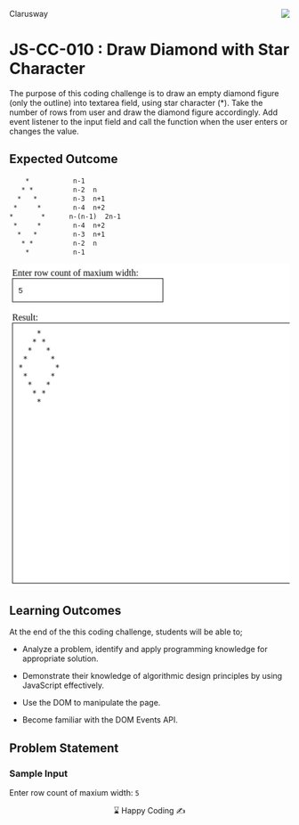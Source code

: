 <p>Clarusway<img align="right"
  src="https://secure.meetupstatic.com/photos/event/3/1/b/9/600_488352729.jpeg"  width="15px"></p>

# JS-CC-010 : Draw Diamond with Star Character

The purpose of this coding challenge is to draw an empty diamond figure (only the outline) into textarea field, using star character (\*). Take the number of rows from user and draw the diamond figure accordingly. Add event listener to the input field and call the function when the user enters or changes the value.

## Expected Outcome

```
    *           n-1
   * *          n-2  n
  *   *         n-3  n+1
 *     *        n-4  n+2
*       *      n-(n-1)  2n-1
 *     *        n-4  n+2
  *   *         n-3  n+1
   * *          n-2  n
    *           n-1
```

​<img src="./diamond.gif" width="800" />

## Learning Outcomes

At the end of the this coding challenge, students will be able to;

- Analyze a problem, identify and apply programming knowledge for appropriate solution.

- Demonstrate their knowledge of algorithmic design principles by using JavaScript effectively.

- Use the DOM to manipulate the page.

- Become familiar with the DOM Events API.

## Problem Statement

### Sample Input

Enter row count of maxium width: `5`

<center> ⌛ Happy Coding  ✍ </center>
